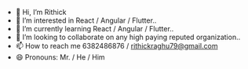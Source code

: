 - 👋 Hi, I’m Rithick
- 👀 I’m interested in React / Angular / Flutter..
- 🌱 I’m currently learning React / Angular / Flutter..
- 💞️ I’m looking to collaborate on any high paying reputed organization..
- 📫 How to reach me 6382486876 / rithickraghu79@gmail.com
- 😄 Pronouns: Mr. / He / Him

<!---
Rithick2024/Rithick2024 is a ✨ special ✨ repository because its `README.md` (this file) appears on your GitHub profile.
You can click the Preview link to take a look at your changes.
--->
